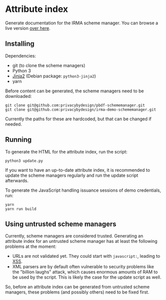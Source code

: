 # Attribute index

Generate documentation for the IRMA scheme manager. You can browse a live
version [over here](https://privacybydesign.foundation/attribute-index/en/).

## Installing

Dependencies:

  * git (to clone the scheme managers)
  * Python 3
  * [Jinja2](http://jinja.pocoo.org/) (Debian package: `python3-jinja2`)
  * yarn

Before content can be generated, the scheme managers need to be downloaded:

    git clone git@github.com:privacybydesign/pbdf-schememanager.git
    git clone git@github.com:privacybydesign/irma-demo-schememanager.git

Currently the paths for these are hardcoded, but that can be changed if needed.

## Running

To generate the HTML for the attribute index, run the script:

    python3 update.py

If you want to have an up-to-date attribute index, it is recommended to update
the scheme managers regularly and run the update script afterwards.

To generate the JavaScript handling issuance sessions of demo credentials, run:

    yarn
    yarn run build

## Using untrusted scheme managers

Currently, scheme managers are considered trusted. Generating an attribute index
for an untrusted scheme manager has at least the following problems at the
moment:

  * URLs are not validated yet. They could start with `javascript:`, leading to
    [XSS](https://www.owasp.org/index.php/Cross-site_Scripting_(XSS)).
  * XML parsers are by default often vulnerable to security problems like the
    "billion laughs" attack, which causes enormous amounts of RAM to be used by
    the script. This is likely the case for the update script as well.

So, before an attribute index can be generated from untrusted scheme managers,
these problems (and possibly others) need to be fixed first.
